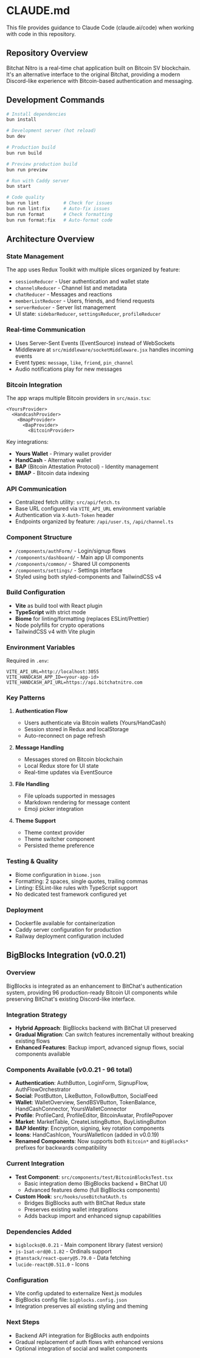 # CLAUDE.md

This file provides guidance to Claude Code (claude.ai/code) when working with code in this repository.

## Repository Overview

Bitchat Nitro is a real-time chat application built on Bitcoin SV blockchain. It's an alternative interface to the original Bitchat, providing a modern Discord-like experience with Bitcoin-based authentication and messaging.

## Development Commands

```bash
# Install dependencies
bun install

# Development server (hot reload)
bun dev

# Production build
bun run build

# Preview production build
bun run preview

# Run with Caddy server
bun start

# Code quality
bun run lint         # Check for issues
bun run lint:fix     # Auto-fix issues
bun run format       # Check formatting
bun run format:fix   # Auto-format code
```

## Architecture Overview

### State Management
The app uses Redux Toolkit with multiple slices organized by feature:
- `sessionReducer` - User authentication and wallet state
- `channelsReducer` - Channel list and metadata
- `chatReducer` - Messages and reactions
- `memberListReducer` - Users, friends, and friend requests
- `serverReducer` - Server list management
- UI state: `sidebarReducer`, `settingsReducer`, `profileReducer`

### Real-time Communication
- Uses Server-Sent Events (EventSource) instead of WebSockets
- Middleware at `src/middleware/socketMiddleware.jsx` handles incoming events
- Event types: `message`, `like`, `friend`, `pin_channel`
- Audio notifications play for new messages

### Bitcoin Integration
The app wraps multiple Bitcoin providers in `src/main.tsx`:
```
<YoursProvider>
  <HandcashProvider>
    <BmapProvider>
      <BapProvider>
        <BitcoinProvider>
```

Key integrations:
- **Yours Wallet** - Primary wallet provider
- **HandCash** - Alternative wallet
- **BAP** (Bitcoin Attestation Protocol) - Identity management
- **BMAP** - Bitcoin data indexing

### API Communication
- Centralized fetch utility: `src/api/fetch.ts`
- Base URL configured via `VITE_API_URL` environment variable
- Authentication via `X-Auth-Token` header
- Endpoints organized by feature: `/api/user.ts`, `/api/channel.ts`

### Component Structure
- `/components/authForm/` - Login/signup flows
- `/components/dashboard/` - Main app UI components
- `/components/common/` - Shared UI components
- `/components/settings/` - Settings interface
- Styled using both styled-components and TailwindCSS v4

### Build Configuration
- **Vite** as build tool with React plugin
- **TypeScript** with strict mode
- **Biome** for linting/formatting (replaces ESLint/Prettier)
- Node polyfills for crypto operations
- TailwindCSS v4 with Vite plugin

### Environment Variables
Required in `.env`:
```
VITE_API_URL=http://localhost:3055
VITE_HANDCASH_APP_ID=<your-app-id>
VITE_HANDCASH_API_URL=https://api.bitchatnitro.com
```

### Key Patterns

1. **Authentication Flow**
   - Users authenticate via Bitcoin wallets (Yours/HandCash)
   - Session stored in Redux and localStorage
   - Auto-reconnect on page refresh

2. **Message Handling**
   - Messages stored on Bitcoin blockchain
   - Local Redux store for UI state
   - Real-time updates via EventSource

3. **File Handling**
   - File uploads supported in messages
   - Markdown rendering for message content
   - Emoji picker integration

4. **Theme Support**
   - Theme context provider
   - Theme switcher component
   - Persisted theme preference

### Testing & Quality
- Biome configuration in `biome.json`
- Formatting: 2 spaces, single quotes, trailing commas
- Linting: ESLint-like rules with TypeScript support
- No dedicated test framework configured yet

### Deployment
- Dockerfile available for containerization
- Caddy server configuration for production
- Railway deployment configuration included

## BigBlocks Integration (v0.0.21)

### Overview
BigBlocks is integrated as an enhancement to BitChat's authentication system, providing 96 production-ready Bitcoin UI components while preserving BitChat's existing Discord-like interface.

### Integration Strategy
- **Hybrid Approach**: BigBlocks backend with BitChat UI preserved
- **Gradual Migration**: Can switch features incrementally without breaking existing flows
- **Enhanced Features**: Backup import, advanced signup flows, social components available

### Components Available (v0.0.21 - 96 total)
- **Authentication**: AuthButton, LoginForm, SignupFlow, AuthFlowOrchestrator
- **Social**: PostButton, LikeButton, FollowButton, SocialFeed
- **Wallet**: WalletOverview, SendBSVButton, TokenBalance, HandCashConnector, YoursWalletConnector
- **Profile**: ProfileCard, ProfileEditor, BitcoinAvatar, ProfilePopover
- **Market**: MarketTable, CreateListingButton, BuyListingButton
- **BAP Identity**: Encryption, signing, key rotation components
- **Icons**: HandCashIcon, YoursWalletIcon (added in v0.0.19)
- **Renamed Components**: Now supports both `Bitcoin*` and `BigBlocks*` prefixes for backwards compatibility

### Current Integration
- **Test Component**: `src/components/test/BitcoinBlocksTest.tsx`
  - Basic integration demo (BigBlocks backend + BitChat UI)
  - Advanced features demo (full BigBlocks components)
- **Custom Hook**: `src/hooks/useBitchatAuth.ts`
  - Bridges BigBlocks auth with BitChat Redux state
  - Preserves existing wallet integrations
  - Adds backup import and enhanced signup capabilities

### Dependencies Added
- `bigblocks@0.0.21` - Main component library (latest version)
- `js-1sat-ord@0.1.82` - Ordinals support
- `@tanstack/react-query@5.79.0` - Data fetching
- `lucide-react@0.511.0` - Icons

### Configuration
- Vite config updated to externalize Next.js modules
- BigBlocks config file: `bigblocks.config.json`
- Integration preserves all existing styling and theming

### Next Steps
- Backend API integration for BigBlocks auth endpoints
- Gradual replacement of auth flows with enhanced versions
- Optional integration of social and wallet components